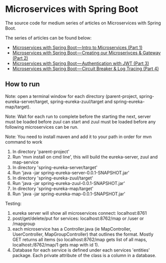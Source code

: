 # Microservices with Spring Boot
The source code for medium series of articles on Microservices with Spring Boot. 

The series of articles can be found below:
- [Microservices with Spring Boot — Intro to Microservices (Part 1)](https://medium.com/omarelgabrys-blog/microservices-with-spring-boot-intro-to-microservices-part-1-c0d24cd422c3)
- [Microservices with Spring Boot — Creating our Microserivces & Gateway (Part 2)](https://medium.com/omarelgabrys-blog/microservices-with-spring-boot-creating-our-microserivces-gateway-part-2-31f8aa6b215b)
- [Microservices with Spring Boot — Authentication with JWT (Part 3)](https://medium.com/omarelgabrys-blog/microservices-with-spring-boot-authentication-with-jwt-part-3-fafc9d7187e8)
- [Microservices with Spring Boot — Circuit Breaker & Log Tracing (Part 4)](https://medium.com/omarelgabrys-blog/microservices-with-spring-boot-circuit-breaker-log-tracing-part-4-9cdf5e898988)


## How to run
Note: open a terminal window for each directory (parent-project, spring-eureka-server/target, spring-eureka-zuul/target and spring-eureka-map/target).

Note: Wait for each run to complete before the starting the next, server must be loaded before zuul can start and zuul must be loaded before any following microservices can be run.

Note: You need to install maven and add it to your path in order for mvn command to work 

1. In directory 'parent-project'
2. Run 'mvn install on cmd line', this will build the eureka-server, zuul and map-service
3. In directory 'spring-eureka-server/target'
4. Run 'java -jar spring-eureka-server-0.0.1-SNAPSHOT.jar'
5. In directory 'spring-eureka-zuul/target'
6. Run 'java -jar spring-eureka-zuul-0.0.1-SNAPSHOT.jar'
7. In directory 'spring-eureka-map/target'
8. Run 'java -jar spring-eureka-map-0.0.1-SNAPSHOT.jar'

Testing:
1) eureka server will show all microservices connect: localhost:8761
2) post/get/delete/put for services: localhost:8762/map or /user or /mapgroup 
3) each microservice has a Controller.java (ie MapController, UserController, MapGroupController) that outlines the format. 
Mostly GET returns all items (so localhost:8762/map gets list of all maps, localhost:/8762/map/1 gets map with id 1).
4) Database for each service is defined under each services 'entities' package. Each private attribute of the class is a column in a database.
